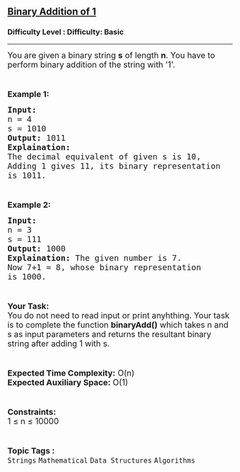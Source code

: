 <h2><a href="https://www.geeksforgeeks.org/problems/dr-stranges-powers3333/1?page=2&category=Mathematical&difficulty=Basic&status=unsolved&sortBy=submissions">Binary Addition of 1</a></h2><h3>Difficulty Level : Difficulty: Basic</h3><hr><div class="problems_problem_content__Xm_eO"><p><span style="font-size:18px">You are given a binary string <strong>s</strong> of length <strong>n</strong>. You have to perform binary addition of the string with '1'.</span></p>

<p>&nbsp;</p>

<p><strong><span style="font-size:18px">Example 1:</span></strong></p>

<pre><span style="font-size:18px"><strong>Input:</strong> 
n = 4
s = 1010
<strong>Output:</strong> 1011
<strong>Explaination:</strong> 
The decimal equivalent of given s is 10, 
Adding 1 gives 11, its binary representation
is 1011.</span></pre>

<p>&nbsp;</p>

<p><strong><span style="font-size:18px">Example 2:</span></strong></p>

<pre><span style="font-size:18px"><strong>Input:</strong> 
n = 3
s = 111
<strong>Output:</strong> 1000
<strong>Explaination:</strong> The given number is 7. 
Now 7+1 = 8, whose binary representation 
is 1000.</span></pre>

<p>&nbsp;</p>

<p><span style="font-size:18px"><strong>Your Task:</strong><br>
You do not need to read input or print anyhthing. Your task is to complete the function <strong>binaryAdd()</strong> which takes n and s as input parameters and returns the resultant binary string after adding 1 with s.</span></p>

<p>&nbsp;</p>

<p><span style="font-size:18px"><strong>Expected Time Complexity:</strong> O(n)<br>
<strong>Expected Auxiliary Space:</strong> O(1)</span></p>

<p>&nbsp;</p>

<p><span style="font-size:18px"><strong>Constraints:</strong><br>
1 ≤ n ≤ 10000</span></p>
</div><br><p><span style=font-size:18px><strong>Topic Tags : </strong><br><code>Strings</code>&nbsp;<code>Mathematical</code>&nbsp;<code>Data Structures</code>&nbsp;<code>Algorithms</code>&nbsp;